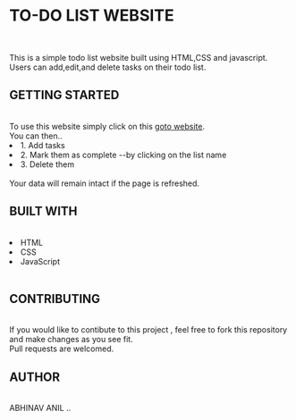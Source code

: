 <h1>TO-DO LIST WEBSITE</h1><br>
<p>This is a simple todo list website built using HTML,CSS and javascript.
Users can add,edit,and delete tasks on their todo list.</p>
<h2>GETTING STARTED</h2>
<br>
To use this website simply click on this <a href="https://06abhinav123.github.io/front_end/todolist">goto website</a>.
<br>You can then..
<li>1. Add tasks</li>
<li>2. Mark them as complete --by clicking on the list name</li>
<li>3. Delete them</li>
<br>Your data will remain intact if the page is refreshed.
<br>
<h2>BUILT WITH</h2>
<br>
<li>HTML</li>
<li>CSS</li>
<li>JavaScript</li>
<br>
<h2>CONTRIBUTING</h2>
<br>
If you would like to contibute to this project , feel free to fork this repository and make changes as you see fit.<br>
Pull requests are welcomed.<br>
<h2>AUTHOR</h2>
<br>
ABHINAV ANIL ..



